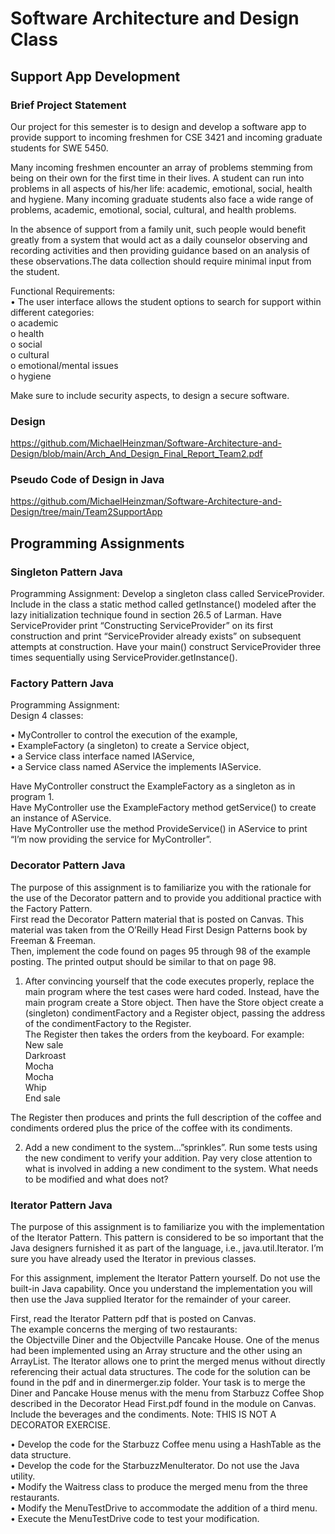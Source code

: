 # Software Architecture and Design Class

## Support App Development
### Brief Project Statement   
Our project for this semester is to design and develop a software app to provide
support to incoming freshmen for CSE 3421 and incoming graduate students for
SWE 5450.   

Many incoming freshmen encounter an array of problems stemming from being
on their own for the first time in their lives. A student can run into problems in all
aspects of his/her life: academic, emotional, social, health and hygiene.
Many incoming graduate students also face a wide range of problems, academic,
emotional, social, cultural, and health problems.   

In the absence of support from a family unit, such people would benefit greatly
from a system that would act as a daily counselor observing and recording
activities and then providing guidance based on an analysis of these
observations.The data collection should require minimal input from the student.     

Functional Requirements:      
• The user interface allows the student options to search for support within
different categories:    
o academic    
o health   
o social   
o cultural  
o emotional/mental issues   
o hygiene   

Make sure to include security aspects, to design a secure software.   

### Design
https://github.com/MichaelHeinzman/Software-Architecture-and-Design/blob/main/Arch_And_Design_Final_Report_Team2.pdf

### Pseudo Code of Design in Java
https://github.com/MichaelHeinzman/Software-Architecture-and-Design/tree/main/Team2SupportApp


## Programming Assignments
### Singleton Pattern Java     
Programming Assignment: Develop a singleton class called
ServiceProvider. Include in the class a static method called getInstance()
modeled after the lazy initialization technique found in section 26.5 of Larman.
Have ServiceProvider print “Constructing ServiceProvider” on its first
construction and print “ServiceProvider already exists” on subsequent attempts
at construction. Have your main() construct ServiceProvider three times
sequentially using ServiceProvider.getInstance().    

### Factory Pattern Java   
Programming Assignment:    
Design 4 classes:     

• MyController to control the execution of the example,      
• ExampleFactory (a singleton) to create a Service object,      
• a Service class interface named IAService,    
• a Service class named AService the implements IAService.    
  
Have MyController construct the ExampleFactory as a singleton as in program 1.    
Have MyController use the ExampleFactory method getService() to create an
instance of AService.      
Have MyController use the method ProvideService() in
AService to print “I’m now providing the service for MyController”.

### Decorator Pattern Java     
The purpose of this assignment is to familiarize you with the rationale for the use
of the Decorator pattern and to provide you additional practice with the Factory
Pattern.     
First read the Decorator Pattern material that is posted on Canvas. This material
was taken from the O’Reilly Head First Design Patterns book by Freeman &
Freeman.    
Then, implement the code found on pages 95 through 98 of the example posting.
The printed output should be similar to that on page 98.    

1. After convincing yourself that the code executes properly, replace the
main program where the test cases were hard coded. Instead, have the
main program create a Store object. Then have the Store object create a
(singleton) condimentFactory and a Register object, passing the address
of the condimentFactory to the Register.   
The Register then takes the orders from the keyboard. For example:    
New sale   
Darkroast   
Mocha   
Mocha   
Whip   
End sale   

The Register then produces and prints the full description of the coffee
and condiments ordered plus the price of the coffee with its condiments.   
   
2. Add a new condiment to the system...”sprinkles”. Run some tests using
the new condiment to verify your addition. Pay very close attention to
what is involved in adding a new condiment to the system. What needs to
be modified and what does not?   

### Iterator Pattern Java
The purpose of this assignment is to familiarize you with the implementation of
the Iterator Pattern. This pattern is considered to be so important that the Java
designers furnished it as part of the language, i.e., java.util.Iterator. I’m sure you
have already used the Iterator in previous classes.    

For this assignment,
implement the Iterator Pattern yourself. Do not use the built-in Java
capability. Once you understand the implementation you will then use the Java
supplied Iterator for the remainder of your career.    
 
First, read the Iterator Pattern pdf that is posted on Canvas.     
The example concerns the merging of two restaurants:    
the Objectville Diner and the Objectville Pancake House. One of the menus had been implemented using an
Array structure and the other using an ArrayList. The Iterator allows one to print
the merged menus without directly referencing their actual data structures. The
code for the solution can be found in the pdf and in dinermerger.zip folder.
Your task is to merge the Diner and Pancake House menus with the menu from
Starbuzz Coffee Shop described in the Decorator Head First.pdf found in the
module on Canvas. Include the beverages and the condiments. Note: THIS IS
NOT A DECORATOR EXERCISE.     

• Develop the code for the Starbuzz Coffee menu using a HashTable as the
data structure.    
• Develop the code for the StarbuzzMenuIterator. Do not use the Java
utility.   
• Modify the Waitress class to produce the merged menu from the three
restaurants.   
• Modify the MenuTestDrive to accommodate the addition of a third menu.   
• Execute the MenuTestDrive code to test your modification.   
